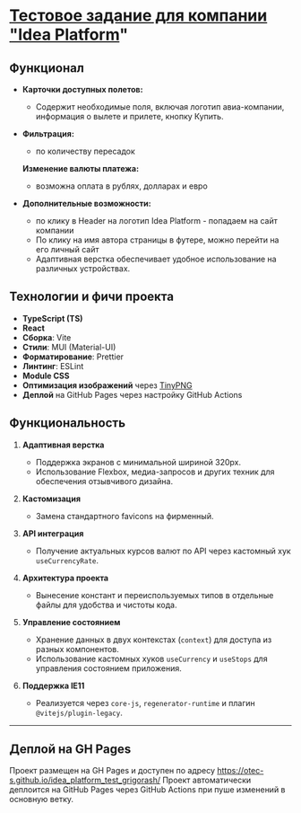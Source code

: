 # [Тестовое задание для компании "Idea Platform](https://otec-s.github.io/idea_platform_test_grigorash/)"

## Функционал

- **Карточки доступных полетов:**

  - Содержит необходимые поля, включая логотип авиа-компании, информация о вылете и прилете, кнопку Купить.

- **Фильтрация:**

  - по количеству пересадок

  **Изменение валюты платежа:**

  - возможна оплата в рублях, долларах и евро

- **Дополнительные возможности:**
  - по клику в Header на логотип Idea Platform - попадаем на сайт компании
  - По клику на имя автора страницы в футере, можно перейти на его личный сайт
  - Адаптивная верстка обеспечивает удобное использование на различных устройствах.

## Технологии и фичи проекта

- **TypeScript (TS)**
- **React**
- **Сборка**: Vite
- **Стили**: MUI (Material-UI)
- **Форматирование**: Prettier
- **Линтинг**: ESLint
- **Module CSS**
- **Оптимизация изображений** через [TinyPNG](https://tinypng.com/)
- **Деплой** на GitHub Pages через настройку GitHub Actions

## Функциональность

1. **Адаптивная верстка**

   - Поддержка экранов с минимальной шириной 320px.
   - Использование Flexbox, медиа-запросов и других техник для обеспечения отзывчивого дизайна.

2. **Кастомизация**

   - Замена стандартного favicons на фирменный.

3. **API интеграция**

   - Получение актуальных курсов валют по API через кастомный хук `useCurrencyRate`.

4. **Архитектура проекта**

   - Вынесение констант и переиспользуемых типов в отдельные файлы для удобства и чистоты кода.

5. **Управление состоянием**

   - Хранение данных в двух контекстах (`context`) для доступа из разных компонентов.
   - Использование кастомных хуков `useCurrency` и `useStops` для управления состоянием приложения.

6. **Поддержка IE11**
   - Реализуется через `core-js`, `regenerator-runtime` и плагин `@vitejs/plugin-legacy`.

---

## Деплой на GH Pages

Проект размещен на GH Pages и доступен по адресу https://otec-s.github.io/idea_platform_test_grigorash/
Проект автоматически деплоится на GitHub Pages через GitHub Actions при пуше изменений в основную ветку.

